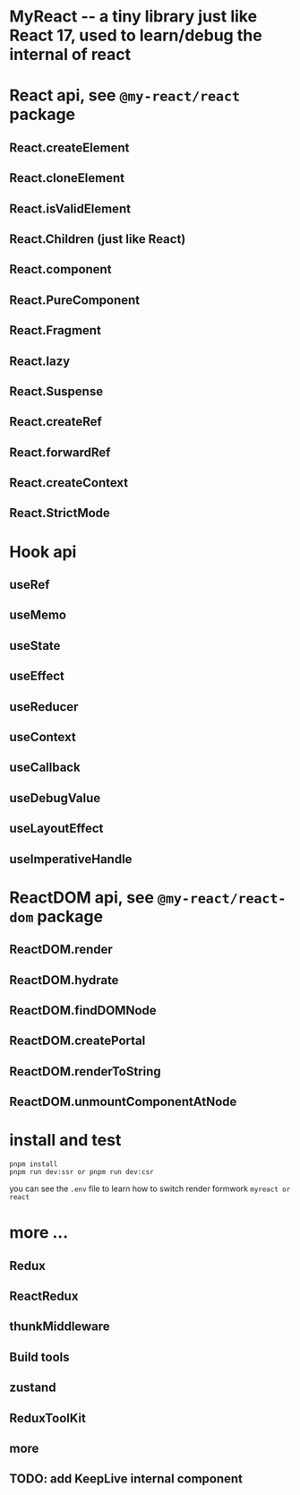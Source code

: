 # MyReact -- a tiny library just like React 17, used to learn/debug the internal of react

# React api, see `@my-react/react` package

## React.createElement
## React.cloneElement
## React.isValidElement
## React.Children (just like React)
## React.component
## React.PureComponent
## React.Fragment
## React.lazy
## React.Suspense
## React.createRef
## React.forwardRef
## React.createContext
## React.StrictMode

#
# Hook api
## useRef
## useMemo
## useState
## useEffect
## useReducer
## useContext
## useCallback
## useDebugValue
## useLayoutEffect
## useImperativeHandle
#
# ReactDOM api, see `@my-react/react-dom` package
## ReactDOM.render
## ReactDOM.hydrate
## ReactDOM.findDOMNode
## ReactDOM.createPortal
## ReactDOM.renderToString
## ReactDOM.unmountComponentAtNode

#
# install and test
```shell
pnpm install
pnpm run dev:ssr or pnpm run dev:csr
```
you can see the `.env` file to learn how to switch render formwork `myreact or react` 
#
# more ...

## Redux

## ReactRedux

## thunkMiddleware

## Build tools

## zustand

## ReduxToolKit

## more

## TODO: add KeepLive internal component

